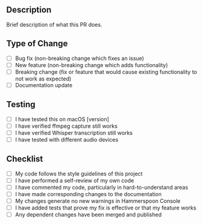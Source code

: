 ## Description
Brief description of what this PR does.

## Type of Change
- [ ] Bug fix (non-breaking change which fixes an issue)
- [ ] New feature (non-breaking change which adds functionality)
- [ ] Breaking change (fix or feature that would cause existing functionality to not work as expected)
- [ ] Documentation update

## Testing
- [ ] I have tested this on macOS [version]
- [ ] I have verified ffmpeg capture still works
- [ ] I have verified Whisper transcription still works
- [ ] I have tested with different audio devices

## Checklist
- [ ] My code follows the style guidelines of this project
- [ ] I have performed a self-review of my own code
- [ ] I have commented my code, particularly in hard-to-understand areas
- [ ] I have made corresponding changes to the documentation
- [ ] My changes generate no new warnings in Hammerspoon Console
- [ ] I have added tests that prove my fix is effective or that my feature works
- [ ] Any dependent changes have been merged and published
